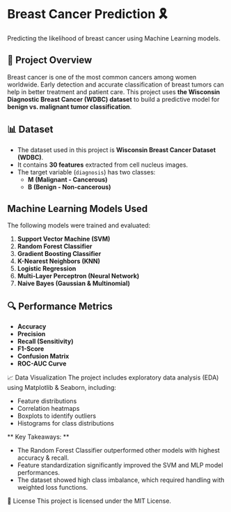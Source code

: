 # Breast Cancer Prediction 🎗️
Predicting the likelihood of breast cancer using Machine Learning models.

## 📌 Project Overview
Breast cancer is one of the most common cancers among women worldwide. Early detection and accurate classification of breast tumors can help in better treatment and patient care. This project uses **the Wisconsin Diagnostic Breast Cancer (WDBC) dataset** to build a predictive model for **benign vs. malignant tumor classification**.

## 📊 Dataset
- The dataset used in this project is **Wisconsin Breast Cancer Dataset (WDBC)**.
- It contains **30 features** extracted from cell nucleus images.
- The target variable (`diagnosis`) has two classes:
  - **M (Malignant - Cancerous)**
  - **B (Benign - Non-cancerous)**

##  Machine Learning Models Used
The following models were trained and evaluated:
1. **Support Vector Machine (SVM)**
2. **Random Forest Classifier**
3. **Gradient Boosting Classifier**
4. **K-Nearest Neighbors (KNN)**
5. **Logistic Regression**
6. **Multi-Layer Perceptron (Neural Network)**
7. **Naive Bayes (Gaussian & Multinomial)**

## 🔍 Performance Metrics
- **Accuracy**
- **Precision**
- **Recall (Sensitivity)**
- **F1-Score**
- **Confusion Matrix**
- **ROC-AUC Curve**

📈 Data Visualization
The project includes exploratory data analysis (EDA) using Matplotlib & Seaborn, including:
- Feature distributions
- Correlation heatmaps
- Boxplots to identify outliers
- Histograms for class distributions

 ** Key Takeaways: **
- The Random Forest Classifier outperformed other models with highest accuracy & recall.
- Feature standardization significantly improved the SVM and MLP model performances.
- The dataset showed high class imbalance, which required handling with weighted loss functions.


📜 License
This project is licensed under the MIT License.
